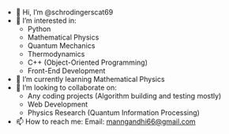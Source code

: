 - 👋 Hi, I’m @schrodingerscat69
- 👀 I’m interested in:
    -  Python
    -  Mathematical Physics
    -  Quantum Mechanics
    -  Thermodynamics
    -  C++ (Object-Oriented Programming)
    -  Front-End Development
- 🌱 I’m currently learning Mathematical Physics 
- 💞️ I’m looking to collaborate on:
   - Any coding projects (Algorithm building and testing mostly)
   - Web Development
   - Physics Research (Quantum Information Processing)
- 📫 How to reach me:
     Email: manngandhi66@gmail.com

<!---
schrodingerscat69/schrodingerscat69 is a ✨ special ✨ repository because its `README.md` (this file) appears on your GitHub profile.
You can click the Preview link to take a look at your changes.
--->
